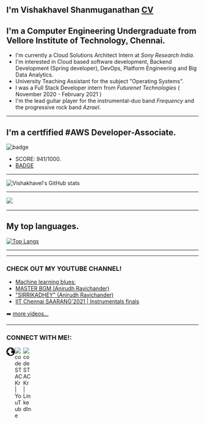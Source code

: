 ## I'm Vishakhavel Shanmuganathan [CV][cv]

## I'm a Computer Engineering Undergraduate from Vellore Institute of Technology, Chennai.

-  I'm currently a Cloud Solutions Architect Intern at *Sony Research India*.
-  I'm interested in Cloud based software development, Backend Development (Spring developer), DevOps, Platform Engineering and Big Data Analytics.
-  University Teaching Assistant for the subject "Operating Systems".
-  I was a Full Stack Developer intern from *Futurenet Technologies* ( November 2020 - February 2021 )
-  I'm the lead guitar player for the instrumental-duo band *Frequency* and the progressive rock band *Azrael*.


---

## I'm a certfified #AWS Developer-Associate.
 <img width="150px" alt="badge" src="https://user-images.githubusercontent.com/54572908/123316353-5f69d680-d54a-11eb-8c34-ba1209c688cd.png">


- SCORE: 941/1000.
- [BADGE](https://www.credly.com/badges/2e8cbd82-6fd2-428a-b992-3aae5020cf08/public_url)

---

![Vishakhavel's GitHub stats](https://github-readme-stats.vercel.app/api?username=Vishakhavel&show_icons=true&theme=synthwave)

---

![](https://komarev.com/ghpvc/?username=Vishakhavel&color=blueviolet)

---




## My top languages.

[![Top Langs](https://github-readme-stats.vercel.app/api/top-langs/?username=Vishakhavel&layout=compact)](https://github.com/Vishakhavel)

---



---

### CHECK OUT MY YOUTUBE CHANNEL!

<!-- YOUTUBE:START -->
- [Machine learning blues: ](https://www.youtube.com/watch?v=drWPTjPH_Cw&ab_channel=VichuPlays)
- [MASTER BGM (Anirudh Ravichander)](https://www.youtube.com/watch?v=BbHG-UG_dRU&ab_channel=VichuPlays)
- ["SIRRIKADHEY" (Anirudh Ravichander)](https://www.youtube.com/watch?v=k88EhCNkEV0&ab_channel=VichuPlays)
- [IIT Chennai  SAARANG'2021 | Instrumentals finals](https://www.youtube.com/watch?v=k88EhCNkEV0&ab_channel=VichuPlays)
<!-- YOUTUBE:END -->

➡️ [more videos...](https://www.youtube.com/channel/UCNSfx1qzCsNYbvowYxBURtQ)


---


### CONNECT WITH ME!:

[<img align="left" alt="codeSTACKr.com" width="22px" src="https://raw.githubusercontent.com/iconic/open-iconic/master/svg/globe.svg" />][website]
[<img align="left" alt="codeSTACKr | YouTube" width="22px" src="https://cdn.jsdelivr.net/npm/simple-icons@v3/icons/youtube.svg" />][youtube]
[<img align="left" alt="codeSTACKr | LinkedIn" width="22px" src="https://cdn.jsdelivr.net/npm/simple-icons@v3/icons/linkedin.svg" />][linkedin]


<br />


 


[website]: https://www.vishakhavel.com/
[youtube]: https://www.youtube.com/channel/UCNSfx1qzCsNYbvowYxBURtQ
[linkedin]: https://www.linkedin.com/in/vishakhavel-shanmuganathan-376b44197
[cv]: https://drive.google.com/file/d/1e3HseRjjvNmqtDX2X_4O94LpjYlEZu5N/view?usp=sharing
